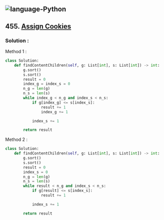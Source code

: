 ![language-Python](https://img.shields.io/badge/%20-Python-ffd43b?style=for-the-badge&logo=PYTHON)
---

## 455. [Assign Cookies](https://leetcode.com/problems/assign-cookies)

### Solution :

Method 1 :
```python
class Solution:
    def findContentChildren(self, g: List[int], s: List[int]) -> int:
        g.sort()
        s.sort()
        result = 0
        index_g = index_s = 0
        n_g = len(g)
        n_s = len(s)
        while index_g < n_g and index_s < n_s:
            if g[index_g] <= s[index_s]:
                result += 1
                index_g += 1

            index_s += 1

        return result
```

Method 2 :
```python
class Solution:
    def findContentChildren(self, g: List[int], s: List[int]) -> int:
        g.sort()
        s.sort()
        result = 0
        index_s = 0
        n_g = len(g)
        n_s = len(s)
        while result < n_g and index_s < n_s:
            if g[result] <= s[index_s]:
                result += 1

            index_s += 1

        return result
```
